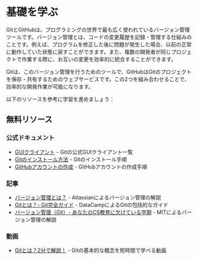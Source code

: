 # 基礎を学ぶ

GitとGitHubは、プログラミングの世界で最も広く使われているバージョン管理ツールです。バージョン管理とは、コードの変更履歴を記録・管理する仕組みのことです。例えば、プログラムを修正した後に問題が発生した場合、以前の正常に動作していた状態に戻すことができます。また、複数の開発者が同じプロジェクトで作業する際に、お互いの変更を効率的に統合することができます。

Gitは、このバージョン管理を行うためのツールで、GitHubはGitのプロジェクトを保存・共有するためのウェブサービスです。この2つを組み合わせることで、効率的な開発作業が可能になります。

以下のリソースを参考に学習を進めましょう：

## 無料リソース

### 公式ドキュメント
- [GUIクライアント](https://git-scm.com/downloads/guis) - Gitの公式GUIクライアント一覧
- [Gitのインストール方法](https://git-scm.com/book/en/v2/Getting-Started-Installing-Git) - Gitのインストール手順
- [GitHubアカウントの作成](https://docs.github.com/en/get-started/start-your-journey/creating-an-account-on-github) - GitHubアカウントの作成手順

### 記事
- [バージョン管理とは？](https://www.atlassian.com/git/tutorials/what-is-version-control) - Atlassianによるバージョン管理の解説
- [Gitとは？- Git完全ガイド](https://www.datacamp.com/blog/all-about-git) - DataCampによるGitの包括的なガイド
- [バージョン管理（Git）- あなたのCS教育に欠けている学期](https://missing.csail.mit.edu/2020/version-control/) - MITによるバージョン管理の解説

### 動画
- [Gitとは？2分で解説！](https://www.youtube.com/watch?v=2ReR1YJrNOM) - Gitの基本的な概念を短時間で学べる動画
